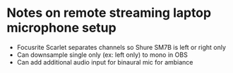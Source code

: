 # Notes on remote streaming laptop microphone setup

* Focusrite Scarlet separates channels so Shure SM7B is left or right only
* Can downsample single only (ex: left only) to mono in OBS
* Can add additional audio input for binaural mic for ambiance
